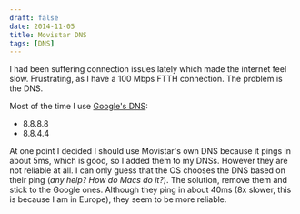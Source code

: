 ```yaml
---
draft: false
date: 2014-11-05
title: Movistar DNS
tags: [DNS]
---
```

I had been suffering connection issues lately which made the internet feel slow. Frustrating, as I have a 100 Mbps FTTH connection. The problem is the DNS.

Most of the time I use [Google's DNS](https://developers.google.com/speed/public-dns/):
- 8.8.8.8
- 8.8.4.4

At one point I decided I should use Movistar's own DNS because it pings in about 5ms, which is good, so I added them to my DNSs. However they are not reliable at all. I can only guess that the OS chooses the DNS based on their ping (*any help? How do Macs do it?*). The solution, remove them and stick to the Google ones. Although they ping in about 40ms (8x slower, this is because I am in Europe), they seem to be more reliable.
